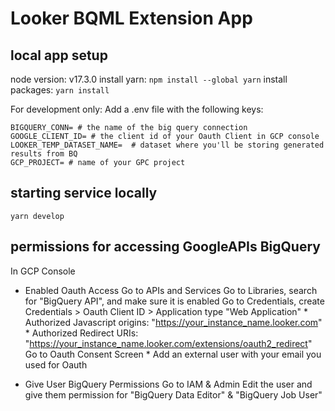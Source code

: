 # Looker BQML Extension App

## local app setup
node version: v17.3.0
install yarn: `npm install --global yarn`
install packages: `yarn install`

For development only:
Add a .env file with the following keys:
```
BIGQUERY_CONN= # the name of the big query connection
GOOGLE_CLIENT_ID= # the client id of your Oauth Client in GCP console
LOOKER_TEMP_DATASET_NAME=  # dataset where you'll be storing generated results from BQ
GCP_PROJECT= # name of your GPC project
```

## starting service locally
`yarn develop`


## permissions for accessing GoogleAPIs BigQuery
In GCP Console

- Enabled Oauth Access
  Go to APIs and Services
    Go to Libraries, search for "BigQuery API", and make sure it is enabled
    Go to Credentials, create Credentials > Oauth Client ID > Application type "Web Application"
      *  Authorized Javascript origins: "https://your_instance_name.looker.com"
      *  Authorized Redirect URIs: "https://your_instance_name.looker.com/extensions/oauth2_redirect"
    Go to Oauth Consent Screen
      *  Add an external user with your email you used for Oauth

- Give User BigQuery Permissions
  Go to IAM & Admin
    Edit the user and give them permission for "BigQuery Data Editor" & "BigQuery Job User"
